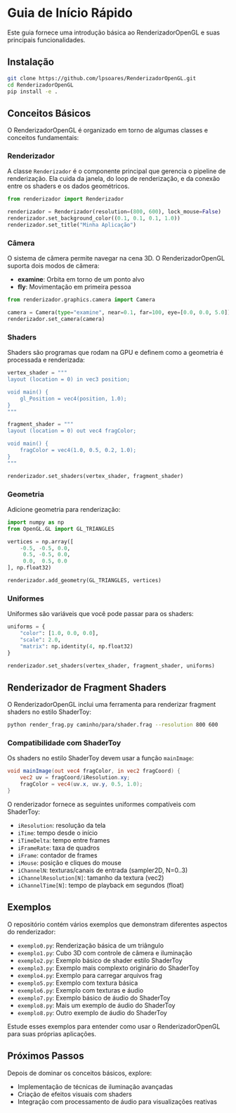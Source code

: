 # Guia de Início Rápido

Este guia fornece uma introdução básica ao RenderizadorOpenGL e suas principais funcionalidades.

## Instalação

```bash
git clone https://github.com/lpsoares/RenderizadorOpenGL.git
cd RenderizadorOpenGL
pip install -e .
```

## Conceitos Básicos

O RenderizadorOpenGL é organizado em torno de algumas classes e conceitos fundamentais:

### Renderizador

A classe `Renderizador` é o componente principal que gerencia o pipeline de renderização. Ela cuida da janela, do loop de renderização, e da conexão entre os shaders e os dados geométricos.

```python
from renderizador import Renderizador

renderizador = Renderizador(resolution=(800, 600), lock_mouse=False)
renderizador.set_background_color((0.1, 0.1, 0.1, 1.0))
renderizador.set_title("Minha Aplicação")
```

### Câmera

O sistema de câmera permite navegar na cena 3D. O RenderizadorOpenGL suporta dois modos de câmera:

- **examine**: Orbita em torno de um ponto alvo
- **fly**: Movimentação em primeira pessoa

```python
from renderizador.graphics.camera import Camera

camera = Camera(type="examine", near=0.1, far=100, eye=[0.0, 0.0, 5.0])
renderizador.set_camera(camera)
```

### Shaders

Shaders são programas que rodam na GPU e definem como a geometria é processada e renderizada:

```python
vertex_shader = """
layout (location = 0) in vec3 position;

void main() {
    gl_Position = vec4(position, 1.0);
}
"""

fragment_shader = """
layout (location = 0) out vec4 fragColor;

void main() {
    fragColor = vec4(1.0, 0.5, 0.2, 1.0);
}
"""

renderizador.set_shaders(vertex_shader, fragment_shader)
```

### Geometria

Adicione geometria para renderização:

```python
import numpy as np
from OpenGL.GL import GL_TRIANGLES

vertices = np.array([
    -0.5, -0.5, 0.0,
     0.5, -0.5, 0.0,
     0.0,  0.5, 0.0
], np.float32)

renderizador.add_geometry(GL_TRIANGLES, vertices)
```

### Uniformes

Uniformes são variáveis que você pode passar para os shaders:

```python
uniforms = {
    "color": [1.0, 0.0, 0.0],
    "scale": 2.0,
    "matrix": np.identity(4, np.float32)
}

renderizador.set_shaders(vertex_shader, fragment_shader, uniforms)
```

## Renderizador de Fragment Shaders

O RenderizadorOpenGL inclui uma ferramenta para renderizar fragment shaders no estilo ShaderToy:

```bash
python render_frag.py caminho/para/shader.frag --resolution 800 600
```

### Compatibilidade com ShaderToy

Os shaders no estilo ShaderToy devem usar a função `mainImage`:

```glsl
void mainImage(out vec4 fragColor, in vec2 fragCoord) {
    vec2 uv = fragCoord/iResolution.xy;
    fragColor = vec4(uv.x, uv.y, 0.5, 1.0);
}
```

O renderizador fornece as seguintes uniformes compatíveis com ShaderToy:

- `iResolution`: resolução da tela
- `iTime`: tempo desde o início
- `iTimeDelta`: tempo entre frames
- `iFrameRate`: taxa de quadros
- `iFrame`: contador de frames
- `iMouse`: posição e cliques do mouse
- `iChannelN`: texturas/canais de entrada (sampler2D, N=0..3)
- `iChannelResolution[N]`: tamanho da textura (vec2)
- `iChannelTime[N]`: tempo de playback em segundos (float)


## Exemplos

O repositório contém vários exemplos que demonstram diferentes aspectos do renderizador:

- `exemplo0.py`: Renderização básica de um triângulo
- `exemplo1.py`: Cubo 3D com controle de câmera e iluminação
- `exemplo2.py`: Exemplo básico de shader estilo ShaderToy
- `exemplo3.py`: Exemplo mais complexto originário do ShaderToy
- `exemplo4.py`: Exemplo para carregar arquivos frag
- `exemplo5.py`: Exemplo com textura básica
- `exemplo6.py`: Exemplo com texturas e áudio
- `exemplo7.py`: Exemplo básico de áudio do ShaderToy
- `exemplo8.py`: Mais um exemplo de áudio do ShaderToy
- `exemplo8.py`: Outro exemplo de áudio do ShaderToy

Estude esses exemplos para entender como usar o RenderizadorOpenGL para suas próprias aplicações.

## Próximos Passos

Depois de dominar os conceitos básicos, explore:

- Implementação de técnicas de iluminação avançadas
- Criação de efeitos visuais com shaders
- Integração com processamento de áudio para visualizações reativas